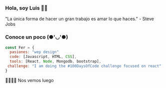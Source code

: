 ### Hola, soy Luis 👋😁

"La única forma de hacer un gran trabajo es amar lo que haces." - Steve Jobs

### Conoce un poco (●'◡'●)

```js
const Fer = {
  pasiones: "wep design"
  code: [Javascript, HTML, CSS],
  tools: [React, Node, Mongodb, bootstrap],
 challenge: "I am doing the #100DaysOfCode challenge focused on react"
}
```
😶‍🌫️😶‍🌫️ Nos vemos luego 


<!--
Here are some ideas to get you started:

- 🔭 I’m currently working on ...
- 🌱 I’m currently learning ...
- 👯 I’m looking to collaborate on ...
- 🤔 I’m looking for help with ...
- 💬 Ask me about ...
- 📫 How to reach me: ...
- 😄 Pronouns: ...
- ⚡ Fun fact: ...
-->
